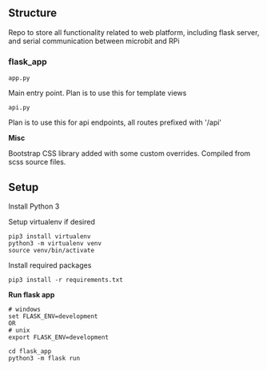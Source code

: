 ## Structure

Repo to store all functionality related to web platform, including flask server, and serial communication between microbit and RPi


### flask_app

`app.py`

Main entry point. Plan is to use this for template views

`api.py`

Plan is to use this for api endpoints, all routes prefixed with '/api'

**Misc**

Bootstrap CSS library added with some custom overrides. Compiled from scss source files.


## Setup

Install Python 3

Setup virtualenv if desired

```
pip3 install virtualenv
python3 -m virtualenv venv
source venv/bin/activate
```

Install required packages
```
pip3 install -r requirements.txt
```

**Run flask app**
```
# windows
set FLASK_ENV=development
OR
# unix
export FLASK_ENV=development

cd flask_app
python3 -m flask run
```
